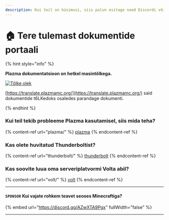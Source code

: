 ```yaml
---
description: Kui teil on küsimusi, siis palun esitage need Discordi või GitHubi arutelude kaudu.
---
```


# 🏠 Tere tulemast dokumentide portaali

{% hint style="info" %}

**Plazma dokumentatsioon on hetkel masintõlkega.**

[![Tõlke olek](https://badge.plazmamc.org/internal/crowdin)](https://translate.plazmamc.org/)

[https://translate.plazmamc.org/](https://translate.plazmamc.org/) said dokumentide t6LKedoks osaledes parandage dokumenti.

{% endhint %}

### Kui teil tekib probleeme Plazma kasutamisel, siis mida teha?

{% content-ref url="plazma/" %}
[plazma](plazma/)
{% endcontent-ref %}

### Kas olete huvitatud Thunderboltist?

{% content-ref url="thunderbolt/" %}
[thunderbolt](thunderbolt/)
{% endcontent-ref %}

### Kas soovite luua oma serveriplatvormi Volta abil?

{% content-ref url="volt/" %}
[volt](volt/)
{% endcontent-ref %}

***

#### `SPONSOR` Kui vajate rohkem teavet seoses Minecraftiga? <a href="#etc-1" id="etc-1"></a>

{% embed url="https://discord.gg/AZwXTA9Pgx" fullWidth="false" %}

***
